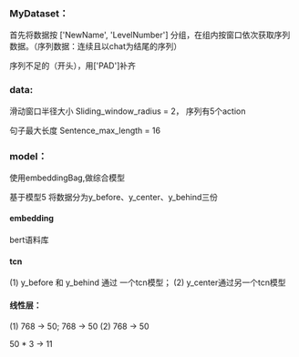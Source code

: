 ### MyDataset：
首先将数据按 ['NewName', 'LevelNumber'] 分组，在组内按窗口依次获取序列数据。（序列数据：连续且以chat为结尾的序列）

序列不足的（开头），用['PAD']补齐

### data:
滑动窗口半径大小 Sliding_window_radius = 2， 序列有5个action

句子最大长度 Sentence_max_length = 16


### model：
使用embeddingBag,做综合模型



基于模型5
将数据分为y_before、y_center、y_behind三份

#### embedding
bert语料库

#### tcn
(1) y_before 和 y_behind 通过 一个tcn模型；
(2) y_center通过另一个tcn模型

#### 线性层：
(1) 768 -> 50;   768 -> 50
(2) 768 -> 50

50 * 3 -> 11


